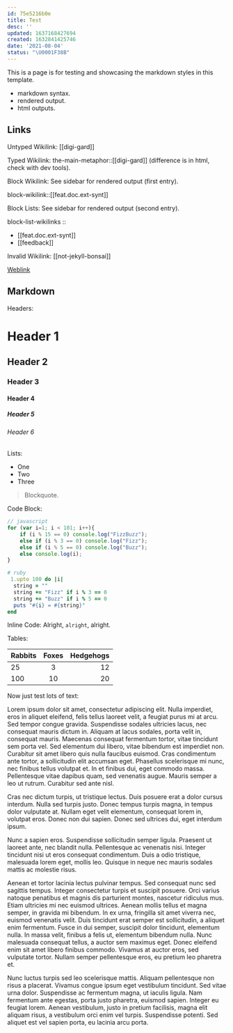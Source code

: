 ```yaml
---
id: 75e5216b0e
title: Test
desc: ''
updated: 1637168427694
created: 1632841425746
date: '2021-08-04'
status: "\U0001F38B"
---
```


This is a page is for testing and showcasing the markdown styles in this template.

- markdown syntax.
- rendered output.
- html outputs.

## Links

Untyped Wikilink: [[digi-gard]]

Typed Wikilink: the-main-metaphor::[[digi-gard]] (difference is in html, check with dev tools).

Block Wikilink: See sidebar for rendered output (first entry).

block-wikilink::[[feat.doc.ext-synt]]

Block Lists: See sidebar for rendered output (second entry).

block-list-wikilinks :: 
- [[feat.doc.ext-synt]]
- [[feedback]]

Invalid Wikilink: [[not-jekyll-bonsai]]

[Weblink](https://manunamz.github.io/jekyll-bonsai)

## Markdown

Headers:
# Header 1
## Header 2
### Header 3
#### Header 4
##### Header 5
###### Header 6

Lists:
- One
- Two
- Three

> Blockquote.

Code Block:
```javascript
// javascript
for (var i=1; i < 101; i++){
    if (i % 15 == 0) console.log("FizzBuzz");
    else if (i % 3 == 0) console.log("Fizz");
    else if (i % 5 == 0) console.log("Buzz");
    else console.log(i);
}
```
```ruby
# ruby
 1.upto 100 do |i|
  string = ""
  string += "Fizz" if i % 3 == 0
  string += "Buzz" if i % 5 == 0
  puts "#{i} = #{string}"
end
```

Inline Code:
Alright, `alright`, alright.

Tables:

| Rabbits | Foxes | Hedgehogs |
|:------- |:-----:| ---------:|
| 25      | 3     | 12        |
| 100     | 10    | 20        |

Now just test lots of text:

Lorem ipsum dolor sit amet, consectetur adipiscing elit. Nulla imperdiet, eros in aliquet eleifend, felis tellus laoreet velit, a feugiat purus mi at arcu. Sed tempor congue gravida. Suspendisse sodales ultricies lacus, nec consequat mauris dictum in. Aliquam at lacus sodales, porta velit in, consequat mauris. Maecenas consequat fermentum tortor, vitae tincidunt sem porta vel. Sed elementum dui libero, vitae bibendum est imperdiet non. Curabitur sit amet libero quis nulla faucibus euismod. Cras condimentum ante tortor, a sollicitudin elit accumsan eget. Phasellus scelerisque mi nunc, nec finibus tellus volutpat et. In et finibus dui, eget commodo massa. Pellentesque vitae dapibus quam, sed venenatis augue. Mauris semper a leo ut rutrum. Curabitur sed ante nisl.

Cras nec dictum turpis, ut tristique lectus. Duis posuere erat a dolor cursus interdum. Nulla sed turpis justo. Donec tempus turpis magna, in tempus dolor vulputate at. Nullam eget velit elementum, consequat lorem in, volutpat eros. Donec non dui sapien. Donec sed ultrices dui, eget interdum ipsum.

Nunc a sapien eros. Suspendisse sollicitudin semper ligula. Praesent ut laoreet ante, nec blandit nulla. Pellentesque ac venenatis nisi. Integer tincidunt nisi ut eros consequat condimentum. Duis a odio tristique, malesuada lorem eget, mollis leo. Quisque in neque nec mauris sodales mattis ac molestie risus.

Aenean et tortor lacinia lectus pulvinar tempus. Sed consequat nunc sed sagittis tempus. Integer consectetur turpis et suscipit posuere. Orci varius natoque penatibus et magnis dis parturient montes, nascetur ridiculus mus. Etiam ultricies mi nec euismod ultrices. Aenean mollis tellus et magna semper, in gravida mi bibendum. In ex urna, fringilla sit amet viverra nec, euismod venenatis velit. Duis tincidunt erat semper est sollicitudin, a aliquet enim fermentum. Fusce in dui semper, suscipit dolor tincidunt, elementum nulla. In massa velit, finibus a felis ut, elementum bibendum nulla. Nunc malesuada consequat tellus, a auctor sem maximus eget. Donec eleifend enim sit amet libero finibus commodo. Vivamus at auctor eros, sed vulputate tortor. Nullam semper pellentesque eros, eu pretium leo pharetra et.

Nunc luctus turpis sed leo scelerisque mattis. Aliquam pellentesque non risus a placerat. Vivamus congue ipsum eget vestibulum tincidunt. Sed vitae urna dolor. Suspendisse ac fermentum magna, ut iaculis ligula. Nam fermentum ante egestas, porta justo pharetra, euismod sapien. Integer eu feugiat lorem. Aenean vestibulum, justo in pretium facilisis, magna elit aliquam risus, a vestibulum orci enim vel turpis. Suspendisse potenti. Sed aliquet est vel sapien porta, eu lacinia arcu porta.
